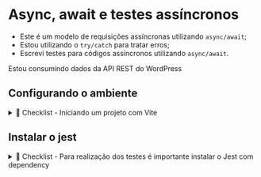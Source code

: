 # Async, await e testes assíncronos

- Este é um modelo de requisições assíncronas utilizando ``async/await``;
- Estou utilizando o ``try/catch`` para tratar erros;
- Escrevi testes para códigos assíncronos utilizando ``async/await``.

Estou consumindo dados da API REST do WordPress 

## Configurando o ambiente

  <details>
    <summary>📝 Checklist - Iniciando um projeto com Vite</summary>

##### Iniciando o Projeto com NPM

- [x] Criar o diretório do projeto;
- [x] Criar o diretório ``src/`` dentro do diretório do projeto;
- [x] Criar o arquivo ``main.js`` no diretório src/;
- [x] Criar o arquivo ``index.html`` na raiz do projeto;
- [x] Executar o comando ``npm init -y`` ou ``npm init`` para criar o package.json;

##### Configurar o projeto para utilizar a sintaxe ES Modules
- [x] Adicionar a linha ``<script type="module" src="./src/main.js"></script>`` no arquivo html;
- [x] Adicionar a chave ``"type": "module"`` ao arquivo package.json

##### Adicionar um bundler dev-server
- [ ] Instalar o Vite com o comando ``npm i vite``;
- [ ] Adicionar a chave ``"dev": "vite --open"`` à chave "scripts" do arquivo package.json;

##### Instalar e configurar o ESLint
- [ ] Execute o comando ``npm init @eslint/config`` e siga o passo a passo que aparecerá no terminal.
  </details>


## Instalar o jest

  <details>
    <summary>🧪 Checklist - Para realização dos testes é importante instalar o Jest com dependency</summary>

  - Instalar o Jest
    ```bash

    npm install --save-dev eslint-plugin-jest
    ```

  - Configurar o ESLint

    Adicione a configuração do plugin Jest no seu arquivo .eslintrc.js ou .eslintrc.json. Se você ainda não tem um arquivo de configuração, crie um. Aqui está um exemplo para .eslintrc.js:

    ```javascript
    #.eslintrc.js

    module.exports = {
        "env": {
            "browser": true,
            "es2021": true,
            "jest": true // Adiciona o ambiente Jest
        },
        "extends": [
            "eslint:recommended",
            "plugin:react/recommended"
        ],
        "overrides": [
            {
                "env": {
                    "node": true
                },
                "files": [
                    ".eslintrc.{js,cjs}"
                ],
                "parserOptions": {
                    "sourceType": "script"
                }
            }
        ],
        "parserOptions": {
            "ecmaVersion": "latest",
            "sourceType": "module"
        },
        "plugins": [
            "react",
            "jest" // Adiciona o plugin Jest
        ],
        "rules": {
        }
    }

    ```

  - Configurar o pakege.json
    ```bash

    "scripts": {
      "dev": "vite --open",
      "build": "vite build",
      "preview": "vite preview",
      "test": "NODE_OPTIONS=--experimental-vm-modules NODE_NO_WARNINGS=1 npx jest"
    },
    ```
<sumaty>